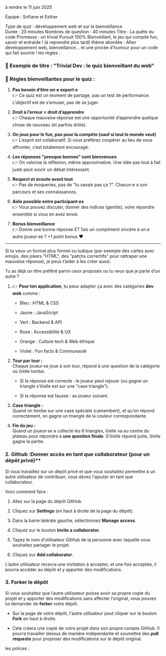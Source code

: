 
à rendre le 11 juin 2025 

Équipe : Sofiane et Esther 

 Type de quiz : développement web et sur la bienveillance  
 Durée : 20 minutes 
 Nombres de question : 40 minutes 
 Titre : La quête du code 
 Promesse : un trivial Pursuit 100% Bienveillant, le jeu qui compile fun, savoir et entraide ! (à reprendre plus tard)
 thème abordée : Allier développement web, bienveillance... et une pincée d'humour pour un code qui fait sourire !
 les règles : 

### 🎲 Exemple de titre : **"Trivial Dev : le quiz bienveillant du web"**

### 📜 Règles bienveillantes pour le quiz :

1. **Pas besoin d’être un·e expert·e**  
    👉 Ce quiz est un moment de partage, pas un test de performance. L’objectif est de s’amuser, pas de se juger.
    
2. **Droit à l’erreur = droit d’apprendre**  
    👉 Chaque mauvaise réponse est une opportunité d’apprendre quelque chose de nouveau (et parfois drôle).
    
3. **On joue pour le fun, pas pour la compète (sauf si tout le monde veut)**  
    👉 L’esprit est collaboratif. Si vous préférez coopérer au lieu de vous affronter, c’est totalement encouragé.
    
4. **Les réponses "presque bonnes" sont bienvenues**  
    👉 On valorise la réflexion, même approximative. Une idée pas tout à fait juste peut ouvrir un débat intéressant.
    
5. **Respect et écoute avant tout**  
    👉 Pas de moqueries, pas de "tu savais pas ça ?". Chacun·e a son parcours et ses connaissances.
    
6. **Aide possible entre participant·es**  
    👉 Vous pouvez discuter, donner des indices (gentils), voire répondre ensemble si vous en avez envie.
    
7. **Bonus bienveillance**  
    👉 Donne une bonne réponse ET fais un compliment sincère à un·e autre joueur·se ? +1 point bonus ❤️
    

---

Si tu veux un format plus formel ou ludique (par exemple des cartes avec emojis, des jokers "HTML", des "patchs correctifs" pour rattraper une mauvaise réponse), je peux t’aider à les créer aussi.

Tu as déjà un titre préféré parmi ceux proposés ou tu veux que je parte d’un autre ?
1. 👉 **Pour ton application**, tu peux adapter ça avec des catégories **dev web** comme :
    
    - Bleu : HTML & CSS
        
    - Jaune : JavaScript
        
    - Vert : Backend & API
        
    - Rose : Accessibilité & UX
        
    - Orange : Culture tech & Web éthique
        
    - Violet : Fun facts & Communauté
        
2. **Tour par tour :**  
    Chaque joueur·se joue à son tour, répond à une question de la catégorie où il/elle tombe.
    
    - Si la réponse est correcte : le joueur peut rejouer (ou gagne un triangle s’il/elle est sur une "case triangle").
        
    - Si la réponse est fausse : au joueur suivant.
        
3. **Case triangle :**  
    Quand on tombe sur une case spéciale (camembert), et qu’on répond correctement, on gagne un triangle de la couleur correspondante.
    
4. **Fin du jeu :**  
    Quand un joueur·se a collecté les 6 triangles, il/elle va au centre du plateau pour répondre à **une question finale**. S’il/elle répond juste, il/elle gagne la partie.

### 2. Github :Donner accès en tant que collaborateur (pour un dépôt privé)**

Si vous travaillez sur un dépôt privé et que vous souhaitez permettre à un autre utilisateur de contribuer, vous devez l'ajouter en tant que collaborateur.

Voici comment faire :

1. Allez sur la page du dépôt GitHub.
    
2. Cliquez sur **Settings** (en haut à droite de la page du dépôt).
    
3. Dans la barre latérale gauche, sélectionnez **Manage access**.
    
4. Cliquez sur le bouton **Invite a collaborator**.
    
5. Tapez le nom d’utilisateur GitHub de la personne avec laquelle vous souhaitez partager le projet.
    
6. Cliquez sur **Add collaborator**.
    

L’autre utilisateur recevra une invitation à accepter, et une fois acceptée, il pourra accéder au dépôt et y apporter des modifications.

### 3. **Forker le dépôt**

Si vous souhaitez que l’autre utilisateur puisse avoir sa propre copie du projet et y apporter des modifications sans affecter l’original, vous pouvez lui demander de **forker** votre dépôt.

- Sur la page de votre dépôt, l'autre utilisateur peut cliquer sur le bouton **Fork** en haut à droite.
    
- Cela créera une copie de votre projet dans son propre compte GitHub. Il pourra travailler dessus de manière indépendante et soumettre des **pull requests** pour proposer des modifications sur le dépôt original.

les polices : 





